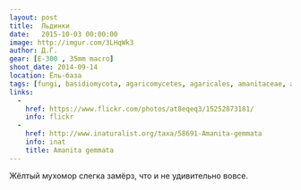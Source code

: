 ```yaml
---
layout: post
title:  Льдинки
date:   2015-10-03 00:00:00
image: http://imgur.com/3LHqWk3
author: Д.Г.
gear: [E-300 , 35mm macro]
shoot_date: 2014-09-14
location: Ёль-база
tags: [fungi, basidiomycota, agaricomycetes, agaricales, amanitaceae, amanita, amanita gemmata]
links:
  -
    href: https://www.flickr.com/photos/at8eqeq3/15252873181/
    info: flickr
  -
    href: http://www.inaturalist.org/taxa/58691-Amanita-gemmata
    info: inat
    title: Amanita gemmata
---
```


Жёлтый мухомор слегка замёрз, что и не удивительно вовсе.
